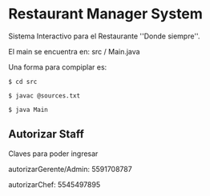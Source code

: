 # Restaurant Manager System

Sistema Interactivo para el Restaurante ''Donde siempre''.

El main se encuentra en: src / Main.java

Una forma para compiplar es:

`$ cd src `

`$ javac @sources.txt `

`$ java Main `

## Autorizar Staff

Claves para poder ingresar

autorizarGerente/Admin: 5591708787

autorizarChef: 5545497895
